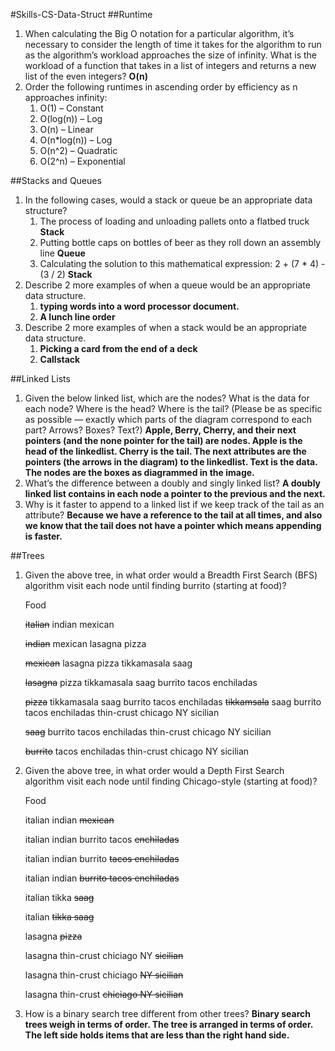 #Skills-CS-Data-Struct
##Runtime
1. When calculating the Big O notation for a particular algorithm, it’s necessary to consider the length of time it takes for the algorithm to run as the algorithm’s workload approaches the size of infinity. What is the workload of a function that takes in a list of integers and returns a new list of the even integers? **O(n)**
2. Order the following runtimes in ascending order by efficiency as n approaches infinity:
	1. O(1) – Constant
	2. O(log(n)) – Log
	3. O(n) – Linear
	4. O(n*log(n)) – Log
	5. O(n^2) – Quadratic
	6. O(2^n) – Exponential

##Stacks and Queues
1. In the following cases, would a stack or queue be an appropriate data structure?
	1. The process of loading and unloading pallets onto a flatbed truck **Stack**
	2. Putting bottle caps on bottles of beer as they roll down an assembly line **Queue**
	3. Calculating the solution to this mathematical expression: 2 + (7 * 4) - (3 / 2) **Stack**
2. Describe 2 more examples of when a queue would be an appropriate data structure. 
	1. **typing words into a word processor document.**
	2. **A lunch line order**
3. Describe 2 more examples of when a stack would be an appropriate data structure.
	1. **Picking a card from the end of a deck**
	2. **Callstack**

##Linked Lists
1. Given the below linked list, which are the nodes? What is the data for each node? Where is the head? Where is the tail? (Please be as specific as possible — exactly which parts of the diagram correspond to each part? Arrows? Boxes? Text?)
	**Apple, Berry, Cherry, and their next pointers (and the none pointer for the tail) are nodes. Apple is the head of the linkedlist. Cherry is the tail. The next attributes are the pointers (the arrows in the diagram) to the linkedlist. Text is the data. The nodes are the boxes as diagrammed in the image.**
2. What’s the difference between a doubly and singly linked list?
**A doubly linked list contains in each node a pointer to the previous and the next.**
3. Why is it faster to append to a linked list if we keep track of the tail as an attribute?
**Because we have a reference to the tail at all times, and also we know that the tail does not have a pointer which means appending is faster.**

##Trees
1. Given the above tree, in what order would a Breadth First Search (BFS) algorithm visit each node until finding burrito (starting at food)?

	Food

	~~italian~~ indian mexican

	~~indian~~ mexican lasagna pizza

	~~mexican~~ lasagna pizza tikkamasala saag

	~~lasagna~~ pizza tikkamasala saag burrito tacos enchiladas

	~~pizza~~ tikkamasala saag burrito tacos enchiladas
	~~tikkamsala~~ saag burrito tacos enchiladas thin-crust chicago NY sicilian

	~~saag~~ burrito tacos enchiladas thin-crust chicago NY sicilian

	~~burrito~~ tacos enchiladas thin-crust chicago NY sicilian

2. Given the above tree, in what order would a Depth First Search algorithm visit each node until finding Chicago-style (starting at food)?

	Food
	
	italian indian ~~mexican~~
	
	italian indian burrito tacos ~~enchiladas~~
	
	italian indian burrito ~~tacos enchiladas~~
	
	italian indian ~~burrito tacos enchiladas~~
	
	italian tikka ~~saag~~
	
	italian ~~tikka saag~~
	
	lasagna ~~pizza~~

	lasagna thin-crust chiciago NY ~~sicilian~~

	lasagna thin-crust chiciago ~~NY sicilian~~
	
	lasagna thin-crust ~~chiciago NY sicilian~~

3. How is a binary search tree different from other trees?
**Binary search trees weigh in terms of order. The tree is arranged in terms of order. The left side holds items that are less than the right hand side.**
